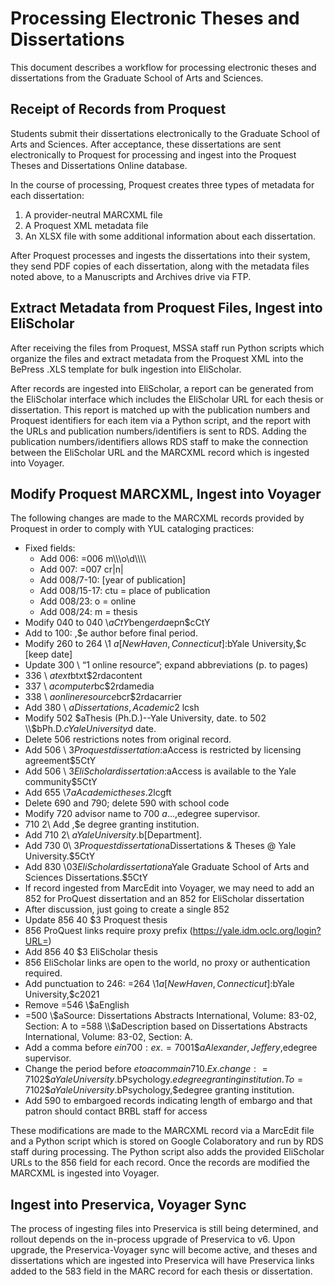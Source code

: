 # Processing Electronic Theses and Dissertations

This document describes a workflow for processing electronic theses and dissertations from the Graduate School of Arts and Sciences.

## Receipt of Records from Proquest

Students submit their dissertations electronically to the Graduate School of Arts and Sciences. After acceptance, these dissertations are sent electronically to Proquest for processing and ingest into the Proquest Theses and Dissertations Online database.

In the course of processing, Proquest creates three types of metadata for each dissertation:

1. A provider-neutral MARCXML file
2. A Proquest XML metadata file
3. An XLSX file with some additional information about each dissertation.

After Proquest processes and ingests the dissertations into their system, they send PDF copies of each dissertation, along with the metadata files noted above, to a Manuscripts and Archives drive via FTP.

## Extract Metadata from Proquest Files, Ingest into EliScholar

After receiving the files from Proquest, MSSA staff run Python scripts which organize the files and extract metadata from the Proquest XML into the BePress .XLS template for bulk ingestion into EliScholar.

After records are ingested into EliScholar, a report can be generated from the EliScholar interface which includes the EliScholar URL for each thesis or dissertation. This report is matched up with the publication numbers and Proquest identifiers for each item via a Python script, and the report with the URLs and publication numbers/identifiers is sent to RDS. Adding the publication numbers/identifiers allows RDS staff to make the connection between the EliScholar URL and the MARCXML record which is ingested into Voyager.

## Modify Proquest MARCXML, Ingest into Voyager

The following changes are made to the MARCXML records provided by Proquest in order to comply with YUL cataloging practices:

- Fixed fields:
	- Add 006: =006  m\\\\\o\\d\\\\\\\\
	- Add 007: =007  cr\|n|
	- Add 008/7-10: [year of publication]
	- Add 008/15-17: ctu = place of publication
	- Add 008/23: o = online
	- Add 008/24: m = thesis
- Modify 040 to 040  \\$aCtY$beng$erda$epn$cCtY
- Add to 100: ,$e author before final period.
- Modify 260 to 264 \1 $a[New Haven, Connecticut] :$bYale University,$c [keep date]
- Update 300 \\ “1 online resource”; expand abbreviations (p. to pages)
- 336 \\ $atext$btxt$2rdacontent
- 337 \\ $acomputer$bc$2rdamedia
- 338 \\ $aonline resource$bcr$2rdacarrier
- Add 380 \\ $aDissertations, Academic$2 lcsh
- Modify 502 $aThesis (Ph.D.)--Yale University, date. to 502  \\$bPh.D.$cYale University$d date.
- Delete 506 restrictions notes from original record.
- Add 506 \\ $3Proquest dissertation:$aAccess is restricted by licensing agreement$5CtY
- Add 506 \\ $3EliScholar dissertation:$aAccess is available to the Yale community$5CtY
- Add 655 \7$a Academic theses.$2lcgft
- Delete 690 and 790; delete 590 with school code
- Modify 720 advisor name to 700 $a…,$edegree supervisor.
- 710 2\ Add ,$e degree granting institution.
- Add 710 2\ $aYale University.$b[Department].
- Add 730 0\ $3Proquest dissertation$aDissertations & Theses @ Yale University.$5CtY
- Add 830 \0$3EliScholar dissertation$aYale Graduate School of Arts and Sciences Dissertations.$5CtY
- If record ingested from MarcEdit into Voyager, we may need to add an 852 for ProQuest dissertation and an 852 for EliScholar dissertation
- After discussion, just going to create a single 852
- Update 856 40 $3 Proquest thesis
- 856 ProQuest links require proxy prefix (https://yale.idm.oclc.org/login?URL=)
- Add 856 40 $3 EliScholar thesis
- 856 EliScholar links are open to the world, no proxy or authentication required.
- Add punctuation to 246: =264  \1$a[New Haven, Connecticut]:$bYale University,$c2021
- Remove =546  \\$aEnglish
- =500  \\$aSource: Dissertations Abstracts International, Volume: 83-02, Section: A to =588  \\$aDescription based on Dissertations Abstracts International, Volume: 83-02, Section: A.
- Add a comma before $e in 700: ex. =700  1\$aAlexander, Jeffery,$edegree supervisor.
- Change the period before $e to a comma in 710. Ex. change: =710  2\$aYale University.$bPsychology.$edegree granting institution. To =710  2\$aYale University.$bPsychology,$edegree granting institution.
- Add 590 to embargoed records indicating length of embargo and that patron should contact BRBL staff for access

These modifications are made to the MARCXML record via a MarcEdit file and a Python script which is stored on Google Colaboratory and run by RDS staff during processing. The Python script also adds the provided EliScholar URLs to the 856 field for each record. Once the records are modified the MARCXML is ingested into Voyager.

## Ingest into Preservica, Voyager Sync

The process of ingesting files into Preservica is still being determined, and rollout depends on the in-process upgrade of Preservica to v6. Upon upgrade, the Preservica-Voyager sync will become active, and theses and dissertations which are ingested into Preservica will have Preservica links added to the 583 field in the MARC record for each thesis or dissertation.

